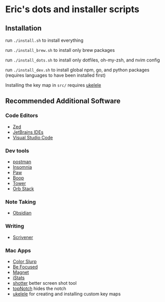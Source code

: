 # Eric's dots and installer scripts

## Installation

run `./install.sh` to install everything

run `./install_brew.sh` to install only brew packages

run `./install_dots.sh` to install only dotfiles, oh-my-zsh, and nvim config

run `./install_dev.sh` to install global npm, go, and python packages (requires languages to have been installed first)

Installing the key map in `src/` requires [ukelele](https://software.sil.org/ukelele/)

## Recommended Additional Software

### Code Editors

- [Zed](https://zed.dev/)
- [JetBrains IDEs](https://www.jetbrains.com/products/)
- [Visual Studio Code](https://code.visualstudio.com/)

### Dev tools

- [postman](https://www.postman.com/)
- [Insomnia](https://insomnia.rest/)
- [Paw](https://paw.cloud/)
- [Boop](https://boop.okat.best/)
- [Tower](https://www.git-tower.com/)
- [Orb Stack](https://orbstack.dev/)

### Note Taking

- [Obsidian](https://obsidian.md/)

### Writing

- [Scrivener](https://www.literatureandlatte.com/scrivener/overview)

### Mac Apps

- [Color Slurp](https://colorslurp.com/)
- [Be Focused](https://apps.apple.com/us/app/be-focused-focus-timer/id973130201)
- [Magnet](https://magnet.crowdcafe.com/)
- [iStats](https://bjango.com/mac/istatmenus/)
- [shotter](https://shottr.cc/) better screen shot tool
- [topNotch](https://topnotch.app/) hides the notch
- [ukelele](https://software.sil.org/ukelele/) for creating and installing custom key maps
